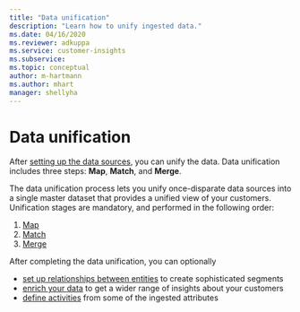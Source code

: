 ```yaml
---
title: "Data unification"
description: "Learn how to unify ingested data."
ms.date: 04/16/2020
ms.reviewer: adkuppa
ms.service: customer-insights
ms.subservice:
ms.topic: conceptual
author: m-hartmann
ms.author: mhart
manager: shellyha
---
```


# Data unification

After [setting up the data sources](data-sources.md), you can unify the data. Data unification includes three steps: **Map**, **Match**, and **Merge**.

The data unification process lets you unify once-disparate data sources into a single master dataset that provides a unified view of your customers. Unification stages are mandatory, and performed in the following order:

1. [Map](map-entities.md)
2. [Match](match-entities.md)
3. [Merge](merge-entities.md)

After completing the data unification, you can optionally

- [set up relationships between entities](relationships.md) to create sophisticated segments
- [enrich your data](enrichment-hub.md) to get a wider range of insights about your customers
- [define activities](activities.md) from some of the ingested attributes
